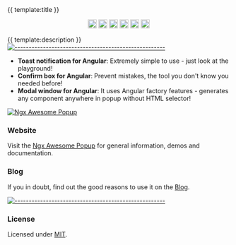 <!-- ⚠️ This README has been generated from the file(s) "blueprint.md" ⚠️-->{{ template:title }}
<p align="center">
		<a href="https://npmcharts.com/compare/@costlydeveloper/ngx-awesome-popup?minimal=true"><img alt="Downloads per month" src="https://img.shields.io/npm/dm/@costlydeveloper/ngx-awesome-popup.svg" height="20"/></a>
<a href="https://www.npmjs.com/package/@costlydeveloper/ngx-awesome-popup"><img alt="NPM Version" src="https://img.shields.io/npm/v/@costlydeveloper/ngx-awesome-popup.svg" height="20"/></a>
<a href="https://david-dm.org/costlydeveloper/ngx-awesome-popup"><img alt="Dependencies" src="https://img.shields.io/david/costlydeveloper/ngx-awesome-popup.svg" height="20"/></a>
<a href="https://github.com/costlydeveloper/ngx-awesome-popup/graphs/contributors"><img alt="Contributors" src="https://img.shields.io/github/contributors/costlydeveloper/ngx-awesome-popup.svg" height="20"/></a>
<a href="https://github.com/costlydeveloper/ngx-awesome-popup/graphs/commit-activity"><img alt="Maintained" src="https://img.shields.io/badge/Maintained%3F-yes-green.svg" height="20"/></a>
<a href="https://costlydeveloper.github.io/ngx-awesome-popup/"><img alt="undefined" src="https://awesome.re/badge.svg" height="20"/></a>
	</p>

{{ template:description }}
[![-----------------------------------------------------](https://raw.githubusercontent.com/andreasbm/readme/master/assets/lines/colored.png)](#license)

* **Toast notification for Angular**: Extremely simple to use - just look at the playground!
* **Confirm box for Angular**: Prevent mistakes, the tool you don't know you needed before!
* **Modal window for Angular**: It uses Angular factory features - generates any component anywhere in popup without HTML selector!

[![Ngx Awesome Popup](https://raw.githubusercontent.com/costlydeveloper/ngx-awesome-popup/master/docs/assets/og-img.jpg)](https://costlydeveloper.github.io/ngx-awesome-popup/)

### Website

Visit the [Ngx Awesome Popup](https://costlydeveloper.github.io/ngx-awesome-popup/) for general information, demos and documentation.

### Blog

If you in doubt, find out the good reasons to use it on the [Blog](https://dev.to/costlydeveloper).

[![-----------------------------------------------------](https://raw.githubusercontent.com/andreasbm/readme/master/assets/lines/colored.png)](#license)

### License

Licensed under [MIT](https://opensource.org/licenses/MIT).
